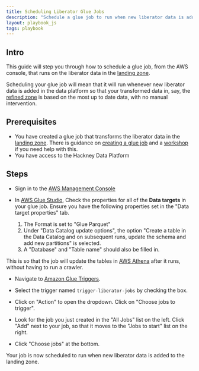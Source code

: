 ```yaml
---
title: Scheduling Liberator Glue Jobs
description: "Schedule a glue job to run when new liberator data is added into the platform"
layout: playbook_js
tags: playbook
---
```


## Intro

This guide will step you through how to schedule a glue job, from the AWS console, that runs on the liberator data in the [landing zone][landing_zone].

Scheduling your glue job will mean that it will run whenever new liberator data is added in the data platform so that your
transformed data in, say, the [refined zone][refined_zone] is based on the most up to date data, with no manual intervention. 

## Prerequisites

* You have created a glue job that transforms the liberator data in the [landing zone][landing_zone]. There is guidance on [creating a glue job][creating_a_glue_job] and a [workshop][workshop] if you need help with this.
* You have access to the Hackney Data Platform

## Steps

- Sign in to the [AWS Management Console][hackney_aws_sso]

- In [AWS Glue Studio][aws_glue_studio], Check the properties for all of the __Data targets__ in your glue job. Ensure you have the following properties set in the "Data target properties" tab.
  1. The Format is set to "Glue Parquet"
  1. Under "Data Catalog update options", the option "Create a table in the Data Catalog and on subsequent runs, update the schema and add new partitions" is selected.
  1. A "Database" and "Table name" should also be filled in.

This is so that the job will update the tables in [AWS Athena][aws_athena] after it runs, without having to run a crawler.

- Navigate to [Amazon Glue Triggers][aws_glue_triggers].

- Select the trigger named `trigger-liberator-jobs` by checking the box.

- Click on "Action" to open the dropdown. Click on "Choose jobs to trigger".

- Look for the job you just created in the "All Jobs" list on the left. Click "Add" next to your job, so that it moves to the "Jobs to start" list on the right.

- Click "Choose jobs" at the bottom.

Your job is now scheduled to run when new liberator data is added to the landing zone.

[landing_zone]: ../zones.md#landing-zone
[refined_zone]: ../zones.md#refined-zone
[aws_glue_triggers]: https://eu-west-2.console.aws.amazon.com/glue/home?region=eu-west-2#etl:tab=triggers
[aws_glue_studio]: https://eu-west-2.console.aws.amazon.com/gluestudio/home?region=eu-west-2#/jobs
[aws_athena]: https://eu-west-2.console.aws.amazon.com/athena/home?region=eu-west-2#query
[hackney_aws_sso]: https://hackney.awsapps.com/start#/
[creating_a_glue_job]: ./using-glue-studio.md
[workshop]: ../workshop/aws_glue_studio_parking.md